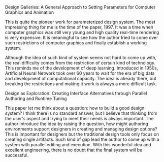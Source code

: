 Design Galleries: A General Approach to Setting Parameters for Computer Graphics and Animation

This is quite the pioneer work for parameterized design system. The most impressing thing for me is the time of the paper, 1997. It was a time when computer graphics was still very young and high quality real-time rendering is very expensive. It is meaningful to see how the author tried to come over such restrictions of computer graphics and finally establish a working system. 

Although the idea of such kind of system seems not hard to come up with, the real difficulty comes from the restriction of certain kind of technology. This reminds me of the development of deep learning. Introduced in 1950s, Artificial Neural Network took over 60 years to wait for the era of big data and development of computational capacity. The idea is already there, but breaking the restrictions and making it work is always a more difficult task.

Design as Exploration: Creating Interface Alternatives through Parallel Authoring and Runtime Tuning
 
This paper let me think about a question: how to build a good design system? I think there is no standard answer, but I believe that thinking from the user's aspect and trying to meet their needs is always important. The author introduce the idea by raising the question, how might authoring environments support designers in creating and managing design options? This is important for designers but the traditional design tools only focus on creating single artifacts. Such kind of gap lead the author to come up with a system with parallel editing and execution. With this wonderful idea and excellent engineering, there is no doubt that the final system will be successful.
